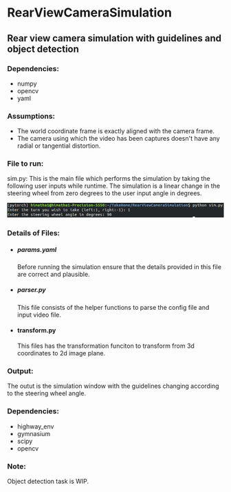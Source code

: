 # RearViewCameraSimulation

## Rear view camera simulation with guidelines and object detection

### Dependencies:
* numpy
* opencv
* yaml

### Assumptions:
* The world coordinate frame is exactly aligned with the camera frame.
* The camera using which the video has been captures doesn't have any radial or tangential distortion.

### File to run:
sim.py: This is the main file which performs the simulation by taking the following user inputs while runtime. The simulation is a linear change in the steering wheel from zero degrees to the user input angle in degrees.

![userinputs](images/userinputs.png)

### Details of Files:

* ##### params.yaml
    Before running the simulation ensure that the details provided in this file are correct and plausible.

* ##### parser.py
    This file consists of the helper functions to parse the config file and input video file.
    
* #### transform.py
    This files has the transformation funciton to transform from 3d coordinates to 2d image plane.

### Output:
The outut is the simulation window with the guidelines changing according to the steering wheel angle.

### Dependencies:
* highway_env
* gymnasium
* scipy
* opencv

### Note:
Object detection task is WIP.